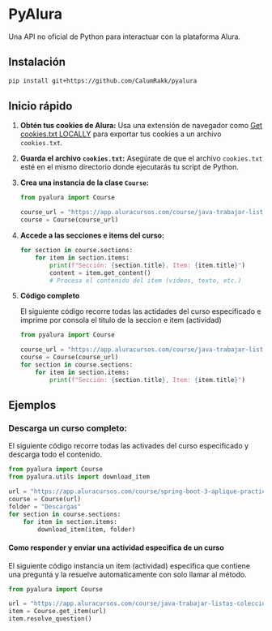 # PyAlura

Una API no oficial de Python para interactuar con la plataforma Alura.

## Instalación

```bash
pip install git+https://github.com/CalumRakk/pyalura
```

## Inicio rápido

1. **Obtén tus cookies de Alura:** Usa una extensión de navegador como [Get cookies.txt LOCALLY](https://chromewebstore.google.com/detail/get-cookiestxt-locally/cclelndahbckbenkjhflpdbgdldlbecc) para exportar tus cookies a un archivo `cookies.txt`.
2. **Guarda el archivo `cookies.txt`:** Asegúrate de que el archivo `cookies.txt` esté en el mismo directorio donde ejecutarás tu script de Python.
3. **Crea una instancia de la clase `Course`:**

   ```python
   from pyalura import Course

   course_url = "https://app.aluracursos.com/course/java-trabajar-listas-colecciones-datos/"
   course = Course(course_url)
   ```

4. **Accede a las secciones e items del curso:**

   ```python
   for section in course.sections:
       for item in section.items:
           print(f"Sección: {section.title}, Item: {item.title}")
           content = item.get_content()
           # Procesa el contenido del item (videos, texto, etc.)
   ```

5. **Código completo**

   El siguiente código recorre todas las actidades del curso especificado e imprime por consola el titulo de la seccion e item (actividad)

   ```python
   from pyalura import Course

   course_url = "https://app.aluracursos.com/course/java-trabajar-listas-colecciones-datos/"
   course = Course(course_url)
   for section in course.sections:
       for item in section.items:
           print(f"Sección: {section.title}, Item: {item.title}")
   ```

## Ejemplos

### Descarga un curso completo:

El siguiente código recorre todas las activades del curso especificado y descarga todo el contenido.

```python
from pyalura import Course
from pyalura.utils import download_item

url = "https://app.aluracursos.com/course/spring-boot-3-aplique-practicas-proteja-api-rest"
course = Course(url)
folder = "Descargas"
for section in course.sections:
    for item in section.items:
        download_item(item, folder)

```

#### **Como responder y enviar una actividad especifica de un curso**

El siguiente código instancia un item (actividad) especifica que contiene una pregunta y la resuelve automaticamente con solo llamar al método.

```python
from pyalura import Course

url = "https://app.aluracursos.com/course/java-trabajar-listas-colecciones-datos/task/86025"
item = Course.get_item(url)
item.resolve_question()
```
